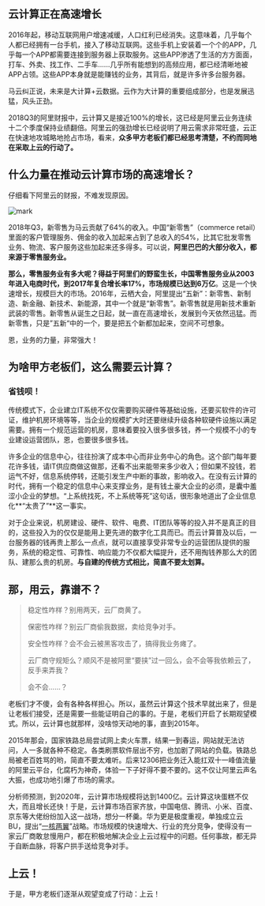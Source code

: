 

## 云计算正在高速增长

2016年起，移动互联网用户增速减缓，人口红利已经消失。这意味着，几乎每个人都已经拥有一台手机，接入了移动互联网。这些手机上安装着一个个的APP，几乎每一个APP都需要连接到服务器上获取服务。这些APP渗透了生活的方方面面，打车、外卖、找工作、二手车......几乎所有能想到的高频应用，都已经清晰地被APP占领。这些APP本身就是能赚钱的业务，其背后，就是许多许多台服务器。

马云纠正说，未来是大计算+云数据。云作为大计算的重要组成部分，也是发展迅猛，风头正劲。

2018Q3的阿里财报中，云计算又是接近100%的增长，这已经是阿里云业务连续十二个季度保持业绩翻倍。阿里云的强劲增长已经说明了用云需求非常旺盛，云正在快速地攻城略地抢占市场，看来，**众多甲方老板们都已经思考清楚，不约而同地在采取上云的行动了。**



## 什么力量在推动云计算市场的高速增长？

仔细看下阿里云的财报，不难发现原因。

![mark](http://cdn.plmxs.top/MPic/20181117/hYSbUtuHgqJ9.png?imageslim)

2018年Q3，新零售为马云贡献了64%的收入。中国“新零售”（commerce retail）里面的客户管理服务、佣金的收入加起来占到了总收入的54%，比其它批发零售业务、物流、客户服务这些加起来还多得多。可以说，**阿里巴巴的大部分收入，都来源于零售服务业。**

**那么，零售服务业有多大呢？**得益于阿里们的野蛮生长，中国零售服务业从2003年进入电商时代，到2017年复合增长率17%，市场**规模已达到6万亿**。这是一个快速增长，规模巨大的市场。2016年，云栖大会，阿里提出“五新”：新零售、新制造、新金融、新技术、新能源，其中一个就是“新零售”。新零售就是用新技术重新武装的零售。新零售从诞生之日起，就一直在高速增长，发展到今天依然迅猛。而新零售，只是”五新“中的一个，要是把五个新都加起来，空间不可想象。

恩，业务的力量，非常强大！



## 为啥甲方老板们，这么需要云计算？

### **省钱呗！**

传统模式下，企业建立IT系统不仅仅需要购买硬件等基础设施，还要买软件的许可证，维护机房环境等等，当企业的规模扩大时还要继续升级各种软硬件设施以满足需要。拥有一个规范运营的机房，意味着要投入很多很多钱，养一个规模不小的专业建设运营团队，恩，也要很多很多钱。

许多企业的信息中心，往往扮演了成本中心而非业务中心的角色。这个部门每年要花许多钱，请IT供应商做这做那，还看不出来能带来多少收入；但如果不投钱，若运气不好，信息系统停转，还能引发生产中断的事故，影响收入。在没有云计算的时代，拥有一个稳定的信息中心来支撑业务，是有钱土豪大企业的必须，是囊中羞涩小企业的梦想。“上系统找死，不上系统等死”这句话，很形象地道出了企业信息化**“太贵了”**这一事实。

对于企业来说，机房建设、硬件、软件、电费、IT团队等等的投入并不是真正的目的，这些投入为的仅仅是能用上更先进的数字化工具而已。而云计算普及以后，一台服务器的钱再贵上那么一点点，就可以直接享受非常专业的运营团队提供的服务，系统的稳定性、可靠性、响应能力不仅都大幅提升，还不用掏钱养那么大的团队、建那么贵的机房。**与自建的传统方式相比，简直不要太划算。**



## 那，用云，靠谱不？

> 稳定性咋样？别用两天，云厂商黄了。
>
> 保密性咋样？别云厂商偷我数据，卖给竞争对手。
>
> 安全性咋样？会不会云被黑客攻击了，搞得我业务瘫了。
>
> 云厂商守规矩么？顺风不是被阿里“要挟”过一回么，会不会等我依赖云了，反手来弄我？
>
> 会不会......？

老板们才不傻，会有各种各样担心。所以，虽然云计算这个技术早就出来了，但是让老板们接受，还是需要一些能证明自己的事的。于是，老板们开启了长期观望模式。所以，云计算也就那样，没啥惊天动地的事，直到2015年。

2015年那会，国家铁路总局尝试网上卖火车票，结果一到春运，网站就无法访问，人一多就各种不稳定。各类刷票软件层出不穷，也加剧了网站的负载。铁路总局被老百姓骂的哟，简直不要太难听。后来12306把业务迁入能扛双十一峰值流量的阿里云平台，化腐朽为神奇，体验一下子好得不要不要的。这不仅让阿里云声名大振，也成功地引爆了市场的需求。

分析师预测，到2020年，云计算市场规模将达到1400亿。云计算这块蛋糕不仅大，而且增长还快！于是，云计算市场百家齐放，中国电信、腾讯、小米、百度、京东等大佬纷纷加入这一战场，想分一杯羹。华为更是极度重视，单独成立云BU，提出“[一核两翼](https://zhuanlan.zhihu.com/p/27419328)”战略。市场规模的快速增大、行业的充分竞争，使得没有一家云厂商敢怠慢用户，都在积极地解决企业上云过程中的问题。任何事故，都无异于自断血脉，将客户拱手送给竞争对手。



## 上云！

于是，甲方老板们逐渐从观望变成了行动：上云！